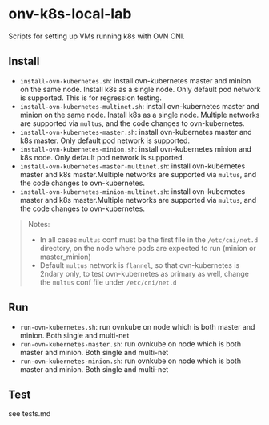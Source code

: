 # onv-k8s-local-lab
Scripts for setting up VMs running k8s with OVN CNI.

## Install
- ```install-ovn-kubernetes.sh```: install ovn-kubernetes master and minion on the same node. Install k8s as a single node. Only default pod network is supported. This is for regression testing.
- ```install-ovn-kubernetes-multinet.sh```: install ovn-kubernetes master and minion on the same node. Install k8s as a single node. Multiple networks are supported via ```multus```, and the code changes to ovn-kubernetes. 
- ```install-ovn-kubernetes-master.sh```: install ovn-kubernetes master and k8s master. Only default pod network is supported.
- ```install-ovn-kubernetes-minion.sh```: install ovn-kubernetes minion and k8s node. Only default pod network is supported.
- ```install-ovn-kubernetes-master-multinet.sh```: install ovn-kubernetes master and k8s master.Multiple networks are supported via ```multus```, and the code changes to ovn-kubernetes.
- ```install-ovn-kubernetes-minion-multinet.sh```: install ovn-kubernetes master and k8s master.Multiple networks are supported via ```multus```, and the code changes to ovn-kubernetes.

> Notes:
> - In all cases ```multus``` conf must be the first file in the ```/etc/cni/net.d``` directory, on the node where pods are expected to run (minion or master_minion)
> - Default ```multus``` network is ```flannel```, so that ovn-kubernetes is 2ndary only, to test ovn-kubernetes as primary as well, change the ```multus``` conf file under ```/etc/cni/net.d```

## Run
- ```run-ovn-kubernetes.sh```: run ovnkube on node which is both master and minion. Both single and multi-net
- ```run-ovn-kubernetes-master.sh```: run ovnkube on node which is both master and minion. Both single and multi-net
- ```run-ovn-kubernetes-minion.sh```: run ovnkube on node which is both master and minion. Both single and multi-net

## Test
see tests.md
